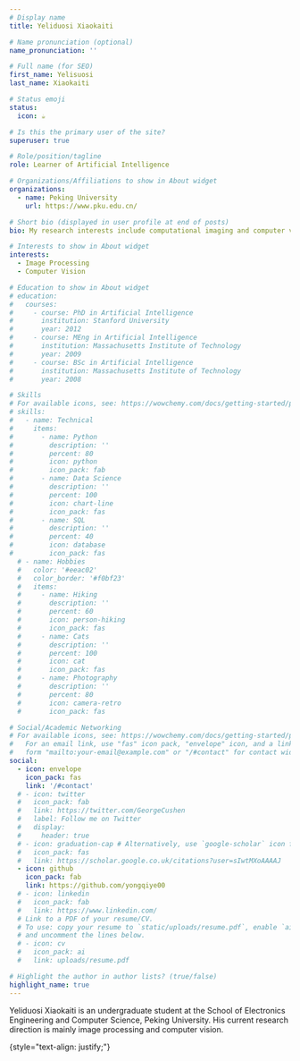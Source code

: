 ```yaml
---
# Display name
title: Yeliduosi Xiaokaiti

# Name pronunciation (optional)
name_pronunciation: ''

# Full name (for SEO)
first_name: Yelisuosi
last_name: Xiaokaiti

# Status emoji
status:
  icon: ☕️

# Is this the primary user of the site?
superuser: true

# Role/position/tagline
role: Learner of Artificial Intelligence

# Organizations/Affiliations to show in About widget
organizations:
  - name: Peking University
    url: https://www.pku.edu.cn/

# Short bio (displayed in user profile at end of posts)
bio: My research interests include computational imaging and computer vision.

# Interests to show in About widget
interests:
  - Image Processing
  - Computer Vision

# Education to show in About widget
# education:
#   courses:
#     - course: PhD in Artificial Intelligence
#       institution: Stanford University
#       year: 2012
#     - course: MEng in Artificial Intelligence
#       institution: Massachusetts Institute of Technology
#       year: 2009
#     - course: BSc in Artificial Intelligence
#       institution: Massachusetts Institute of Technology
#       year: 2008

# Skills
# For available icons, see: https://wowchemy.com/docs/getting-started/page-builder/#icons
# skills:
#   - name: Technical
#     items:
#       - name: Python
#         description: ''
#         percent: 80
#         icon: python
#         icon_pack: fab
#       - name: Data Science
#         description: ''
#         percent: 100
#         icon: chart-line
#         icon_pack: fas
#       - name: SQL
#         description: ''
#         percent: 40
#         icon: database
#         icon_pack: fas
  # - name: Hobbies
  #   color: '#eeac02'
  #   color_border: '#f0bf23'
  #   items:
  #     - name: Hiking
  #       description: ''
  #       percent: 60
  #       icon: person-hiking
  #       icon_pack: fas
  #     - name: Cats
  #       description: ''
  #       percent: 100
  #       icon: cat
  #       icon_pack: fas
  #     - name: Photography
  #       description: ''
  #       percent: 80
  #       icon: camera-retro
  #       icon_pack: fas

# Social/Academic Networking
# For available icons, see: https://wowchemy.com/docs/getting-started/page-builder/#icons
#   For an email link, use "fas" icon pack, "envelope" icon, and a link in the
#   form "mailto:your-email@example.com" or "/#contact" for contact widget.
social:
  - icon: envelope
    icon_pack: fas
    link: '/#contact'
  # - icon: twitter
  #   icon_pack: fab
  #   link: https://twitter.com/GeorgeCushen
  #   label: Follow me on Twitter
  #   display:
  #     header: true
  # - icon: graduation-cap # Alternatively, use `google-scholar` icon from `ai` icon pack
  #   icon_pack: fas
  #   link: https://scholar.google.co.uk/citations?user=sIwtMXoAAAAJ
  - icon: github
    icon_pack: fab
    link: https://github.com/yongqiye00
  # - icon: linkedin
  #   icon_pack: fab
  #   link: https://www.linkedin.com/
  # Link to a PDF of your resume/CV.
  # To use: copy your resume to `static/uploads/resume.pdf`, enable `ai` icons in `params.yaml`,
  # and uncomment the lines below.
  # - icon: cv
  #   icon_pack: ai
  #   link: uploads/resume.pdf

# Highlight the author in author lists? (true/false)
highlight_name: true
---
```


Yeliduosi Xiaokaiti  is an undergraduate student at the School of Electronics Engineering and Computer Science, Peking University. His current research direction is mainly image processing and computer vision.  

<!-- Chien Shiung Wu is a professor of artificial intelligence at the Stanford AI Lab. Her research interests include distributed robotics, mobile computing and programmable matter. She leads the Robotic Neurobiology group, which develops self-reconfiguring robots, systems of self-organizing robots, and mobile sensor networks. -->
{style="text-align: justify;"}
